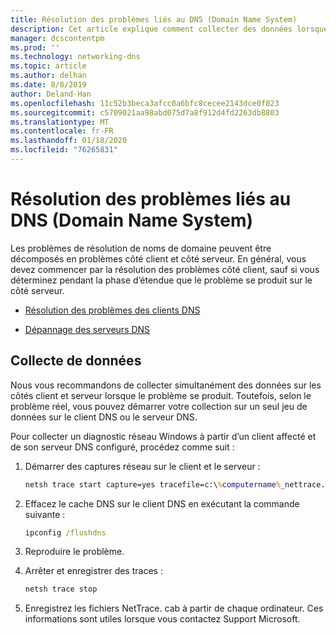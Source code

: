 ```yaml
---
title: Résolution des problèmes liés au DNS (Domain Name System)
description: Cet article explique comment collecter des données lorsque des problèmes DNS se produisent.
manager: dcscontentpm
ms.prod: ''
ms.technology: networking-dns
ms.topic: article
ms.author: delhan
ms.date: 8/8/2019
author: Deland-Han
ms.openlocfilehash: 11c52b3beca3afcc0a6bfc8cecee2143dce0f023
ms.sourcegitcommit: c5709021aa98abd075d7a8f912d4fd2263db8803
ms.translationtype: MT
ms.contentlocale: fr-FR
ms.lasthandoff: 01/18/2020
ms.locfileid: "76265831"
---
```

# <a name="troubleshooting-domain-name-system-dns-issues"></a>Résolution des problèmes liés au DNS (Domain Name System)
 
Les problèmes de résolution de noms de domaine peuvent être décomposés en problèmes côté client et côté serveur. En général, vous devez commencer par la résolution des problèmes côté client, sauf si vous déterminez pendant la phase d’étendue que le problème se produit sur le côté serveur.

- [Résolution des problèmes des clients DNS](troubleshoot-dns-client.md)

- [Dépannage des serveurs DNS](troubleshoot-dns-server.md)
 
## <a name="data-collection"></a>Collecte de données
 
Nous vous recommandons de collecter simultanément des données sur les côtés client et serveur lorsque le problème se produit. Toutefois, selon le problème réel, vous pouvez démarrer votre collection sur un seul jeu de données sur le client DNS ou le serveur DNS.
 
Pour collecter un diagnostic réseau Windows à partir d’un client affecté et de son serveur DNS configuré, procédez comme suit :

1. Démarrer des captures réseau sur le client et le serveur :

   ```cmd
   netsh trace start capture=yes tracefile=c:\%computername%_nettrace.etl
   ```

2. Effacez le cache DNS sur le client DNS en exécutant la commande suivante :

   ```cmd
   ipconfig /flushdns
   ```

3. Reproduire le problème.

4. Arrêter et enregistrer des traces :

   ```cmd
   netsh trace stop
   ```

5. Enregistrez les fichiers NetTrace. cab à partir de chaque ordinateur. Ces informations sont utiles lorsque vous contactez Support Microsoft.